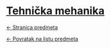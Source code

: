 # [Tehnička mehanika](https://www.github.com/studosi-fer/TEHMEH)
[<- Stranica predmeta](https://www.fer.unizg.hr/predmet/tehmeh)

[<- Povratak na listu predmeta](https://www.github.com/studosi/FER)